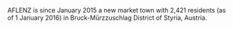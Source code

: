 AFLENZ is since January 2015 a new market town with 2,421 residents (as of 1 January 2016) in Bruck-Mürzzuschlag District of Styria, Austria.
